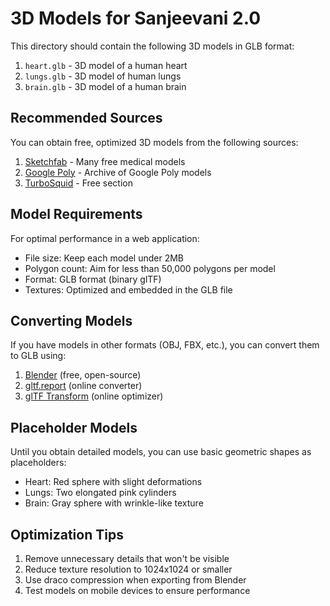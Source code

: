 # 3D Models for Sanjeevani 2.0

This directory should contain the following 3D models in GLB format:

1. `heart.glb` - 3D model of a human heart
2. `lungs.glb` - 3D model of human lungs
3. `brain.glb` - 3D model of a human brain

## Recommended Sources

You can obtain free, optimized 3D models from the following sources:

1. [Sketchfab](https://sketchfab.com/search?q=medical&type=models) - Many free medical models
2. [Google Poly](https://poly.pizza/) - Archive of Google Poly models
3. [TurboSquid](https://www.turbosquid.com/Search/3D-Models/free/medical) - Free section

## Model Requirements

For optimal performance in a web application:

- File size: Keep each model under 2MB
- Polygon count: Aim for less than 50,000 polygons per model
- Format: GLB format (binary glTF)
- Textures: Optimized and embedded in the GLB file

## Converting Models

If you have models in other formats (OBJ, FBX, etc.), you can convert them to GLB using:

1. [Blender](https://www.blender.org/) (free, open-source)
2. [gltf.report](https://gltf.report/) (online converter)
3. [glTF Transform](https://gltf-transform.donmccurdy.com/) (online optimizer)

## Placeholder Models

Until you obtain detailed models, you can use basic geometric shapes as placeholders:

- Heart: Red sphere with slight deformations
- Lungs: Two elongated pink cylinders
- Brain: Gray sphere with wrinkle-like texture

## Optimization Tips

1. Remove unnecessary details that won't be visible
2. Reduce texture resolution to 1024x1024 or smaller
3. Use draco compression when exporting from Blender
4. Test models on mobile devices to ensure performance
